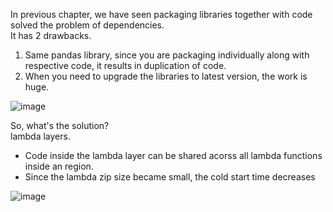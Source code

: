 In previous chapter, we have seen packaging libraries together with code solved the problem of dependencies.</br>
It has 2 drawbacks.</br>
1. Same pandas library, since you are packaging individually along with respective code, it results in duplication of code.
2. When you need to upgrade the libraries to latest version, the work is huge.

![image](https://github.com/user-attachments/assets/797926a0-279a-4bf0-9c55-0079da36a56b)

So, what's the solution?</br>
lambda layers.</br>
- Code inside the lambda layer can be shared acorss all lambda functions inside an region.</br>
- Since the lambda zip size became small, the cold start time decreases</br>

![image](https://github.com/user-attachments/assets/d51b6035-418b-4937-98f9-1046f4a6e317)
